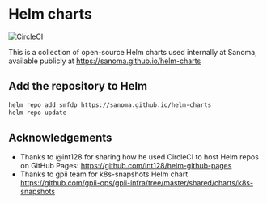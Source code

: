 # Helm charts

[![CircleCI](https://circleci.com/gh/sanoma/helm-charts.svg?style=svg)](https://circleci.com/gh/sanoma/helm-charts)

This is a collection of open-source Helm charts used internally at Sanoma, available publicly at https://sanoma.github.io/helm-charts

## Add the repository to Helm

```sh
helm repo add smfdp https://sanoma.github.io/helm-charts
helm repo update
```

## Acknowledgements

- Thanks to @int128 for sharing how he used CircleCI to host Helm repos on GitHub Pages: <https://github.com/int128/helm-github-pages>
- Thanks to gpii team for k8s-snapshots Helm chart https://github.com/gpii-ops/gpii-infra/tree/master/shared/charts/k8s-snapshots
